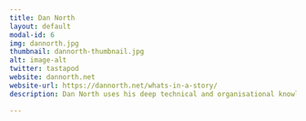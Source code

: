 ```yaml
---
title: Dan North
layout: default
modal-id: 6
img: dannorth.jpg
thumbnail: dannorth-thumbnail.jpg
alt: image-alt
twitter: tastapod
website: dannorth.net
website-url: https://dannorth.net/whats-in-a-story/
description: Dan North uses his deep technical and organisational knowledge to help CIOs, business and software teams to deliver quickly and successfully. He puts people first and finds simple, pragmatic solutions to business and technical problems, often using lean and agile techniques. With over twenty years of experience in IT, Dan is a frequent speaker at technology conferences worldwide. The originator of Behaviour-Driven Development (BDD) and Deliberate Discovery, Dan has published feature articles in numerous software and business publications, and contributed to The RSpec Book - Behaviour Driven Development with RSpec, Cucumber, and Friends and 97 Things Every Programmer Should Know - Collective Wisdom from the Experts

---
```


